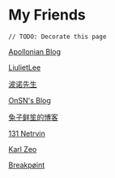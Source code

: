 # My Friends

```
// TODO: Decorate this page
```

[Apollonian Blog](https://apollozhu.github.io)

[LiulietLee](https://space.bilibili.com/4056345)

[波诺先生](http://shallweitalk.com)

[OnSN's Blog](https://onsn.tk)

[兔子鲜笙的博客](https://blog.tuzi.moe)

[131 Netrvin](https://131.re)

[Karl Zeo](https://mikulove.com/)

[Breakpøint](https://isaacxen.github.io/)
